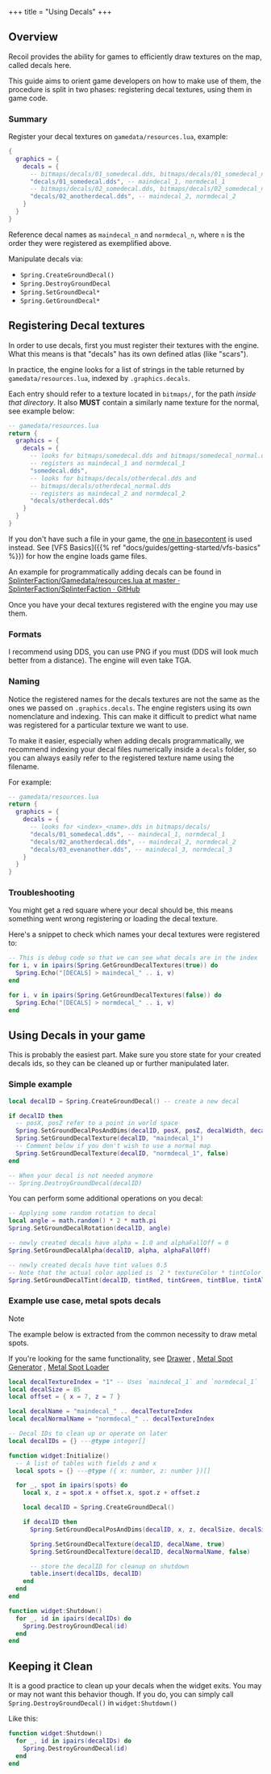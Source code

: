 +++
title = "Using Decals"
+++

## Overview

Recoil provides the ability for games to efficiently draw textures on the map,
called decals here.

This guide aims to orient game developers on how to make use of them, the
procedure is split in two phases: registering decal textures, using them in
game code.

### Summary

Register your decal textures on `gamedata/resources.lua`, example:

```lua
{
  graphics = {
    decals = {
      -- bitmaps/decals/01_somedecal.dds, bitmaps/decals/01_somedecal_norm.dds
      "decals/01_somedecal.dds", -- maindecal_1, normdecal_1
      -- bitmaps/decals/02_somedecal.dds, bitmaps/decals/02_somedecal_norm.dds
      "decals/02_anotherdecal.dds", -- maindecal_2, normdecal_2
    }
  }
}
```

Reference decal names as `maindecal_n` and `normdecal_n`, where `n` is the order
they were registered as exemplified above.

Manipulate decals via:

- `Spring.CreateGroundDecal()`
- `Spring.DestroyGroundDecal`
- `Spring.SetGroundDecal*`
- `Spring.GetGroundDecal*`

## Registering Decal textures

In order to use decals, first you must register their textures with the engine.
What this means is that "decals" has its own defined atlas (like "scars").

In practice, the engine looks for a list of strings in the table returned
by `gamedata/resources.lua`, indexed by `.graphics.decals`.

Each entry should refer to a texture located in `bitmaps/`, for the path
_inside that directory_. It also **MUST** contain a similarly name texture for
the normal, see example below:

```lua
-- gamedata/resources.lua
return {
  graphics = {
    decals = {
      -- looks for bitmaps/somedecal.dds and bitmaps/somedecal_normal.dds
      -- registers as maindecal_1 and normdecal_1
      "somedecal.dds",
      -- looks for bitmaps/decals/otherdecal.dds and
      -- bitmaps/decals/otherdecal_normal.dds
      -- registers as maindecal_2 and normdecal_2
      "decals/otherdecal.dds"
    }
  }
}
```

If you don't have such a file in your game, the
[one in basecontent](https://github.com/beyond-all-reason/RecoilEngine/blob/e3c12f5/cont/base/springcontent/gamedata/resources.lua)
is used instead. See [VFS Basics]({{% ref "docs/guides/getting-started/vfs-basics" %}})
for how the engine loads game files.

An example for programmatically adding decals can be found in
[SplinterFaction/Gamedata/resources.lua at master · SplinterFaction/SplinterFaction · GitHub](https://github.com/SplinterFaction/SplinterFaction/blob/57d61e3/Gamedata/resources.lua)

Once you have your decal textures registered with the engine you may use them.

### Formats

I recommend using DDS, you can use PNG if you must (DDS will look much better
from a distance). The engine will even take TGA.

### Naming

Notice the registered names for the decals textures are not the same as the
ones we passed on `.graphics.decals`. The engine registers using its own
nomenclature and indexing. This can make it difficult to predict what
name was registered for a particular texture we want to use.

To make it easier, especially when adding decals programmatically, we recommend
indexing your decal files numerically inside a `decals` folder, so you can
always easily refer to the registered texture name using the filename.

For example:

```lua
-- gamedata/resources.lua
return {
  graphics = {
    decals = {
      -- looks for <index>_<name>.dds in bitmaps/decals/
      "decals/01_somedecal.dds", -- maindecal_1, normdecal_1
      "decals/02_anotherdecal.dds", -- maindecal_2, normdecal_2
      "decals/03_evenanother.dds", -- maindecal_3, normdecal_3
    }
  }
}
```

### Troubleshooting

You might get a red square where your decal should be, this means something
went wrong registering or loading the decal texture.

Here's a snippet to check which names your decal textures were registered to:

```lua
-- This is debug code so that we can see what decals are in the index
for i, v in ipairs(Spring.GetGroundDecalTextures(true)) do
  Spring.Echo("[DECALS] > maindecal_" .. i, v)
end

for i, v in ipairs(Spring.GetGroundDecalTextures(false)) do
  Spring.Echo("[DECALS] > normdecal_" .. i, v)
end
```

## Using Decals in your game

This is probably the easiest part. Make sure you store state for your created
decals ids, so they can be cleaned up or further manipulated later.

### Simple example

```lua
local decalID = Spring.CreateGroundDecal() -- create a new decal

if decalID then
  -- posX, posZ refer to a point in world space
  Spring.SetGroundDecalPosAndDims(decalID, posX, posZ, decalWidth, decalHeight)
  Spring.SetGroundDecalTexture(decalID, "maindecal_1")
  -- Comment below if you don't wish to use a normal map
  Spring.SetGroundDecalTexture(decalID, "normdecal_1", false)
end

-- When your decal is not needed anymore
-- Spring.DestroyGroundDecal(decalID)
```

You can perform some additional operations on you decal:

```lua
-- Applying some random rotation to decal
local angle = math.random() * 2 * math.pi
Spring.SetGroundDecalRotation(decalID, angle)

-- newly created decals have alpha = 1.0 and alphaFallOff = 0
Spring.SetGroundDecalAlpha(decalID, alpha, alphaFallOff)

-- newly created decals have tint values 0.5
-- Note that the actual color applied is `2 * textureColor * tintColor` so 0.5 is effectively no color changes
Spring.SetGroundDecalTint(decalID, tintRed, tintGreen, tintBlue, tintAlpha)
```

### Example use case, metal spots decals

> [!NOTE]
> The example below is extracted from the common necessity to draw metal spots.
>
> If you're looking for the same functionality, see
> [Drawer](https://github.com/SplinterFaction/SplinterFaction/blob/1a0f61972481365b9d95188bbe3d473b22eb5bf9/LuaUI/Widgets/game_metal_spot_drawer.lua)
> , [Metal Spot Generator](https://github.com/SplinterFaction/SplinterFaction/blob/1a0f61972481365b9d95188bbe3d473b22eb5bf9/LuaUI/Widgets/game_metal_spot_drawer.lua)
> , [Metal Spot Loader](https://github.com/SplinterFaction/SplinterFaction/blob/1a0f61972481365b9d95188bbe3d473b22eb5bf9/LuaUI/Widgets/game_metal_spot_loader.lua)

```lua
local decalTextureIndex = "1" -- Uses `maindecal_1` and `normdecal_1`
local decalSize = 85
local offset = { x = 7, z = 7 }

local decalName = "maindecal_" .. decalTextureIndex
local decalNormalName = "normdecal_" .. decalTextureIndex

-- Decal IDs to clean up or operate on later
local decalIDs = {} ---@type integer[]

function widget:Initialize()
  -- A list of tables with fields z and x
  local spots = {} ---@type ({ x: number, z: number })[]

  for _, spot in ipairs(spots) do
    local x, z = spot.x + offset.x, spot.z + offset.z

    local decalID = Spring.CreateGroundDecal()

    if decalID then
      Spring.SetGroundDecalPosAndDims(decalID, x, z, decalSize, decalSize)

      Spring.SetGroundDecalTexture(decalID, decalName, true)
      Spring.SetGroundDecalTexture(decalID, decalNormalName, false)

      -- store the decalID for cleanup on shutdown
      table.insert(decalIDs, decalID)
    end
  end
end

function widget:Shutdown()
  for _, id in ipairs(decalIDs) do
    Spring.DestroyGroundDecal(id)
  end
end
```

## Keeping it Clean

It is a good practice to clean up your decals when the widget exits. You may or
may not want this behavior though. If you do, you can simply call
`Spring.DestroyGroundDecal()` in `widget:Shutdown()`

Like this:

```lua
function widget:Shutdown()
  for _, id in ipairs(decalIDs) do
    Spring.DestroyGroundDecal(id)
  end
end
```
